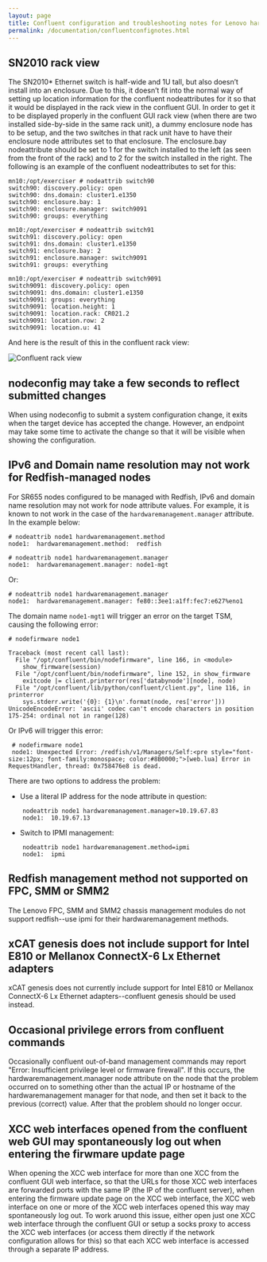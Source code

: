 ```yaml
---
layout: page
title: Confluent configuration and troubleshooting notes for Lenovo hardware
permalink: /documentation/confluentconfignotes.html
---
```


## SN2010 rack view

The SN2010* Ethernet switch is half-wide and 1U tall, but also doesn’t install into an enclosure.  Due to this, it doesn’t fit into the normal way of setting up location information for the confluent nodeattributes for it so that it would be displayed in the rack view in the confluent GUI.  In order to get it to be displayed properly in the confluent GUI rack view (when there are two installed side-by-side in the same rack unit), a dummy enclosure node has to be setup, and the two switches in that rack unit have to have their enclosure node attributes set to that enclosure.  The enclosure.bay nodeattribute should be set to 1 for the switch installed to the left (as seen from the front of the rack) and to 2 for the switch installed in the right.  The following is an example of the confluent nodeattributes to set for this:

    mn10:/opt/exerciser # nodeattrib switch90
    switch90: discovery.policy: open
    switch90: dns.domain: cluster1.e1350
    switch90: enclosure.bay: 1
    switch90: enclosure.manager: switch9091
    switch90: groups: everything

    mn10:/opt/exerciser # nodeattrib switch91
    switch91: discovery.policy: open
    switch91: dns.domain: cluster1.e1350
    switch91: enclosure.bay: 2
    switch91: enclosure.manager: switch9091
    switch91: groups: everything

    mn10:/opt/exerciser # nodeattrib switch9091
    switch9091: discovery.policy: open
    switch9091: dns.domain: cluster1.e1350
    switch9091: groups: everything
    switch9091: location.height: 1
    switch9091: location.rack: CR021.2
    switch9091: location.row: 2
    switch9091: location.u: 41

And here is the result of this in the confluent rack view:

![Confluent rack view]({{site.baseurl}}/assets/confluent_rack_view.png)


## nodeconfig may take a few seconds to reflect submitted changes

When using nodeconfig to submit a system configuration change, it exits when
the target device has accepted the change. However, an endpoint may take some time
to activate the change so that it will be visible when showing the configuration.

## IPv6 and Domain name resolution may not work for Redfish-managed nodes

For SR655 nodes configured to be managed with Redfish, IPv6 and domain name resolution may not work for node attribute values. For example, it is known to not work in the case of the `hardwaremanagement.manager` attribute. In the example below:

    # nodeattrib node1 hardwaremanagement.method
    node1:  hardwaremanagement.method:  redfish

    # nodeattrib node1 hardwaremanagement.manager
    node1:  hardwaremanagement.manager: node1-mgt

Or:
    
    # nodeattrib node1 hardwaremanagement.manager
    node1:  hardwaremanagement.manager: fe80::3ee1:a1ff:fec7:e627%eno1

The domain name `node1-mgt1` will trigger an error on the target TSM, causing the following error:

    # nodefirmware node1
    
    Traceback (most recent call last):
      File "/opt/confluent/bin/nodefirmware", line 166, in <module>
        show_firmware(session)
      File "/opt/confluent/bin/nodefirmware", line 152, in show_firmware
        exitcode |= client.printerror(res['databynode'][node], node)
      File "/opt/confluent/lib/python/confluent/client.py", line 116, in printerror
        sys.stderr.write('{0}: {1}\n'.format(node, res['error']))
    UnicodeEncodeError: 'ascii' codec can't encode characters in position 175-254: ordinal not in range(128)

Or IPv6 will trigger this error:

     # nodefirmware node1
     node1: Unexpected Error: /redfish/v1/Managers/Self:<pre style="font-size:12px; font-family:monospace; color:#8B0000;">[web.lua] Error in RequestHandler, thread: 0x758476e8 is dead.

There are two options to address the problem:


* Use a literal IP address for the node attribute in question:

```
    nodeattrib node1 hardwaremanagement.manager=10.19.67.83
    node1:  10.19.67.13
```

* Switch to IPMI management:

```
    nodeattrib node1 hardwaremanagement.method=ipmi
    node1:  ipmi
```

## Redfish management method not supported on FPC, SMM or SMM2

The Lenovo FPC, SMM and SMM2 chassis management modules do not support redfish--use ipmi for their hardwaremanagement methods.

## xCAT genesis does not include support for Intel E810 or Mellanox ConnectX-6 Lx Ethernet adapters

xCAT genesis does not currently include support for Intel E810 or Mellanox ConnectX-6 Lx Ethernet adapters--confluent genesis should be used instead.

## Occasional privilege errors from confluent commands

Occasionally confluent out-of-band management commands may report "Error: Insufficient privilege level or firmware firewall".  If this occurs, the hardwaremanagement.manager node attribute on the node that the problem occurred on to something other than the actual IP or hostname of the hardwaremanagement manager for that node, and then set it back to the previous (correct) value.  After that the problem should no longer occur.

## XCC web interfaces opened from the confluent web GUI may spontaneously log out when entering the firwmare update page

When opening the XCC web interface for more than one XCC from the confluent GUI web interface, so that the URLs for those XCC web interfaces are forwarded ports with the same IP (the IP of the confluent server), when entering the firmware update page on the XCC web interface, the XCC web interface on one or more of the XCC web interfaces opened this way may spontaneously log out.  To work aruond this issue, either open just one XCC web interface through the confluent GUI or setup a socks proxy to access the XCC web interfaces (or access them directly if the network configuration allows for this) so that each XCC web interface is accessed through a separate IP address.
